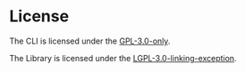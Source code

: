 # License

The CLI is licensed under the [GPL-3.0-only](./hakoniwa-cli/LICENSE).

The Library is licensed under the [LGPL-3.0-linking-exception](./hakoniwa/LICENSE).
